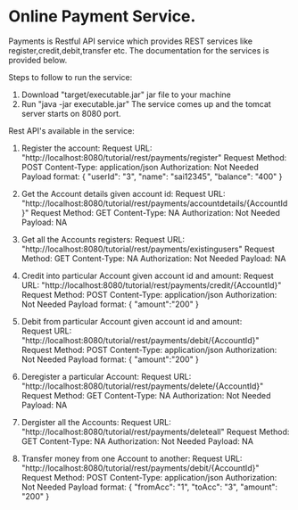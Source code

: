 # Online Payment Service.

Payments is Restful API service which provides REST services like register,credit,debit,transfer etc. 
The documentation for the services is provided below.



Steps to follow to run the service:
1. Download "target/executable.jar" jar file to your machine
2. Run "java -jar executable.jar"
The service comes up and the tomcat server starts on 8080 port.


Rest API's available in the service:

1. Register the account:
    Request URL: "http://localhost:8080/tutorial/rest/payments/register"
    Request Method: POST
    Content-Type: application/json
    Authorization: Not Needed
    Payload format: 
      {
        "userId": "3",
        "name": "sai12345",
        "balance": "400"
      }
2. Get the Account details given account id:
    Request URL: "http://localhost:8080/tutorial/rest/payments/accountdetails/{AccountId}"
    Request Method: GET
    Content-Type: NA
    Authorization: Not Needed
    Payload: NA
3. Get all the Accounts registers:
    Request URL: "http://localhost:8080/tutorial/rest/payments/existingusers"
    Request Method: GET
    Content-Type: NA
    Authorization: Not Needed
    Payload: NA
4. Credit into particular Account given account id and amount:
    Request URL: "http://localhost:8080/tutorial/rest/payments/credit/{AccountId}"
    Request Method: POST
    Content-Type: application/json
    Authorization: Not Needed
    Payload format: 
      {
        "amount":"200"
      }
5. Debit from particular Account given account id and amount:  
    Request URL: "http://localhost:8080/tutorial/rest/payments/debit/{AccountId}"
    Request Method: POST
    Content-Type: application/json
    Authorization: Not Needed
    Payload format: 
      {
        "amount":"200"
      }
6. Deregister a particular Account:
    Request URL: "http://localhost:8080/tutorial/rest/payments/delete/{AccountId}"
    Request Method: GET
    Content-Type: NA
    Authorization: Not Needed
    Payload: NA
7. Dergister all the Accounts:
    Request URL: "http://localhost:8080/tutorial/rest/payments/deleteall"
    Request Method: GET
    Content-Type: NA
    Authorization: Not Needed
    Payload: NA
    
8. Transfer money from one Account to another: 
    Request URL: "http://localhost:8080/tutorial/rest/payments/debit/{AccountId}"
    Request Method: POST
    Content-Type: application/json
    Authorization: Not Needed
    Payload format: 
      {
        "fromAcc": "1",
        "toAcc": "3",
        "amount": "200"
      }
